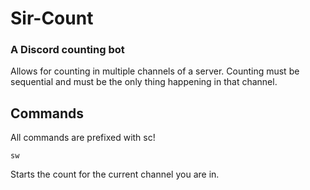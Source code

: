 # Sir-Count
### A Discord counting bot

Allows for counting in multiple channels of a server. Counting must be sequential and must be the only thing happening in that channel.

## Commands

All commands are prefixed with sc!

```
sw
```

Starts the count for the current channel you are in.